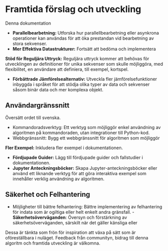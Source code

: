 # Framtida förslag och utveckling

Denna dokumentation

- **Parallelbearbetning:** Utforska hur parallellbearbetning eller asynkrona operationer kan användas för att öka prestandan vid bearbetning av stora sekvenser.
- **Mer Effektiva Datastrukturer:** Fortsätt att bedöma och implementera

**Stöd för Reguljära Uttryck:** Reguljära uttryck kommer att behövas för utvecklingen av definitioner för unika sekvenser som skulle möjliggöra, med flexibilitet, en användare att definiera, till exempel, kortspel.

- **Förbättrade Jämförelsealternativ:** Utveckla fler jämförelsefunktioner inbyggda i språket för att stödja olika typer av data och sekvenser såsom binär data och mer komplexa objekt.

## Användargränssnitt
Översätt ordet till svenska.

- Kommandoradsverktyg: Ett verktyg som möjliggör enkel användning av algoritmen på kommandoraden, utan integrationer till Python-kod.
- Webbgränssnitt: Bygg ett webbgränssnitt för algoritmen som möjliggör

**Fler Exempel:** Inkludera fler exempel i dokumentationen.
- **Fördjupade Guider:** Lägg till fördjupade guider och fallstudier i dokumentationen.
- **Jupyter Anteckningsböcker:** Skapa Jupyter-anteckningsböcker eller använd ett liknande verktyg för att göra interaktiva exempel som innehåller verklig användning av algoritmen.

## Säkerhet och Felhantering

- Möjligheter till bättre felhantering: Bättre implementering av felhantering för indata som är ogiltiga eller helt enkelt andra gränsfall. - **Säkerhetsöverväganden**: Översyn och förstärkning av säkerhetsöverväganden, särskilt när det gäller känsliga eller

Dessa är tänkta som frön för inspiration att växa på sätt som är oföreställbara i nuläget. Feedback från communityn, bidrag till denna algoritm och framtida utveckling är välkomna.
